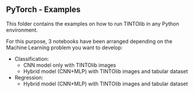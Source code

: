 ## PyTorch - Examples

This folder contains the examples on how to run TINTOlib in any Python environment. 

For this purpose, 3 notebooks have been arranged depending on the Machine Learning problem you want to develop:
- Classification:
  - CNN model only with TINTOlib images
  - Hybrid model (CNN+MLP) with TINTOlib images and tabular dataset
- Regression:
  - Hybrid model (CNN+MLP) with TINTOlib images and tabular dataset
